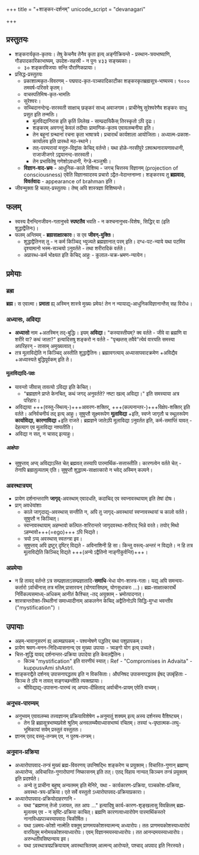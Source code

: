 +++
title = "+शाङ्कर-दर्शनम्"
unicode_script = "devanagari"

+++

## प्रस्तुतयः
- शङ्करार्यकृत-कृतयः। तेषु केचनैव तेनैव कृता इत्य् अङ्गीक्रियन्ते - प्रस्थान-त्रयभाष्याणि, गौडपादकारिकाभाष्यम्, उपदेश-सहस्री - न पुनः ४३३ सङ्ख्यकाः।
  - ३० शङ्करविजयाः सन्ति पौराणिकप्रायाः। 
- प्रसिद्ध-प्रस्तुतयः
  - प्रकाशात्मकृत-विवरणम् - पद्मपाद-कृत-पञ्चपादिकाटीका शङ्करकृतब्रह्मसूत्र-भाष्यस्य। १००० तमवर्ष-परिसरे कृतम्।
  - वाचस्पतिमिश्र-कृत-भामतिः 
  - सुरेश्वरः।
  - सच्चिदानन्देन्द्र-सरस्वती साक्षाच् छङ्करं साध्व् अवाजगाम। प्राचीनेषु सुरेश्वरेणैव शङ्करः साधु प्रसुत इति तन्मतिः। 
    - मूलविद्यानिरास इति कृतिं लिलेख - साम्प्रदायिकैस् तिरस्कृतो ऽपि दृढः। 
    - शङ्करम् अवगन्तुं केवलं तदीयाः प्रामाणिक-कृतय एवावलम्बनीया इति।
    - तेन बहूनां ग्रन्थानां रचना कृता भाषात्रये। प्रचारार्थं कार्यशाला आयोजिताः। अध्यात्म-प्रकाश-कार्यालय इति प्रारब्धो मठ-स्थाने। 
    - तत्-परम्परायां मत्तूरु-विद्वांसः केचिद् वर्तन्ते। यथा होळे-नरसीपुरे ऽश्वत्थनारायणावधानी, राजाजीजगरे ऽद्वयानन्द-सरस्वती।
    - तेन प्रभावितेषु गणेशोऽवधानी, गॆग्डे-मञ्जुश्रीः।
  - **विज्ञान-वाद-भ्रमः** - आधुनिक-काले विशिष्य - जगच् चित्तस्य विज्ञानम् (projection of consciousness) एवेति विज्ञानवादस्य प्रचारो ऽद्वैत-वेदान्तनाम्ना। शङ्करस्य तु **ब्रह्मवादः**, **विवर्तवादः** - appearance of brahman इति।  
- जीवन्मुक्ता हि चलत्-प्रस्तुतयः। तेष्व् अपि शास्त्रज्ञा विशिष्यन्ते। 

## फलम्
- स्वस्य दैनन्दिनजीवन-गतानुभवे **स्पष्टतैव** भवति - न कश्चनानुभव-विशेषः, सिद्धिर् वा (इति शुद्धाद्वैतिनः)।
- फलम् अन्तिमम् - **ब्रह्मसाक्षात्कारः**। स एव **जीवन्-मुक्तिः**।
  - शुद्धाद्वैतिनस् तु - न कर्म किञ्चिद् भ्युज्यते ब्रह्मज्ञानात् परम् इति। दग्ध-पट-न्याये यथा पटमिव दृश्यामानो भस्म-सञ्चयो ऽनुवर्तते - तथा शरीरादिकं वर्तते। 
  - अप्रारब्ध-कर्म भोक्ष्यत इति केचिद् आहुः - कुलाल-चक्र-भ्रमण-न्यायेन। 

## प्रमेयाः
### ब्रह्म
**ब्रह्म**। स एवात्मा। **प्रमाता** ह्य् अस्मिन् शास्त्रे मुख्यः प्रमेयः! तेन न न्यायाद्य्-आधुनिकविज्ञानान्तैस् सह विरोधः।

### अध्यासः, अविद्या
- **अध्यासो** नाम +अतस्मिन् तद्-बुद्धिः। इयम् **अविद्या**। "कस्यास्तीयम्? क्व वर्तते - जीवे वा ब्रह्मणि वा शरीरे वा? कथं जाता?" इत्यादिसषु शङ्करो न वर्तते - "पृच्छतस् तवैवे"त्येवं वारयति समस्या अपरिहरन् - तासाम् अमुख्यत्वात्।
- तत्र मूलाविद्येति न किञ्चिद् अस्तीति शुद्धाद्वैतिनः। ब्रह्मावगत्याय् अध्यासापवादक्रमेण +अविद्यैव +अध्यास्यते बुद्धिपूर्वकम् इति ते। 
  
#### मूलाविद्यादि-पक्षः
- यावन्तो जीवास् तावत्यो ऽविद्या इति केचित्। 
  - "ब्रह्मज्ञाने प्राप्ते केनचित्, कथं जगद् अनुवर्तते? नष्टा खल्व् अविद्या।" इति समस्याया अत्र परिहारः। 
- अविद्याया +++(वस्तु-स्थित्य्-)+++आवरण-शक्तिर्, +++(कल्पनान्तर-)+++विक्षेप-शक्तिर् इति वर्तते। अनिर्वचनीयं तद् इत्य् आहुः। सुषुप्तौ सूक्ष्मरूपेण **मूलाविद्या** +इति, स्वप्ने जागृतौ च स्थूलरूपेण **कार्याविद्या, कारणाविद्या** +इति राजते। ब्रह्मज्ञने जातेऽपि मूलाविद्या ऽनुवर्तत इति, कर्म-समाप्तिं यावत् - देहत्याग एव मूलाविद्या नश्यतीति।
- अविद्या न सत्, न चासद् इत्याहुः।

##### आक्षेपाः 
- सुषुप्ताव् अप्य् अविद्याऽस्ति चेत् ब्रह्मवत् तस्यापि पारमार्थिक-सत्तास्तीति। कारणत्वेन वर्तते चेत् - तेनापि ब्रह्मतुल्यताम् एति। सुषुप्तौ शुद्धात्म-साक्षात्कारो न भवेद् अस्मिन् कल्पने।


### अवस्थात्रयम्
- प्रायेण दर्शनान्तराणि **जागृद्**-अवस्थाम् एवादधति, कदाचिद् एव स्वप्नावस्थायाम् इति तेषां दोषः।
- प्राग् अवधेयांशाः
  - काले जागृदाद्य्-अवस्थास् सन्तीति न, अपि तु जागृद्-अवस्थायां स्वप्नावस्थायां च कालो वर्तते। सुषुप्तौ न किञ्चित्।
  - स्वप्नावस्थायाम् अहम्भावो कल्पित-शरिरान्तरे जागृदवस्था-शरीराद् भिन्ने वरते। तयोर् मिथो ऽहम्भावो+++(=ego)+++ ऽपि भिद्यते।
  - त्रयो ऽप्य् अवस्थास् स्वतन्त्रा इव।
  - सुषुप्ताव् अपि द्रष्टुर् दृष्टिर् विद्यते - अविनाशिनी हि सा। किन्तु वस्त्व्-अन्तरं न विद्यते। न हि तत्र मूलाविद्येति किञ्चिद् विद्यते +++(अन्ये ऽद्वैतिनो नाङ्गीकुर्वन्ति)+++।

### अप्रमेयाः
- न हि तावद् वर्तन्ते ऽत्र सम्प्रज्ञाताऽसम्प्रज्ञातादि-**समाधि**-भेधा योग-शास्त्र-गताः। यद्य् अपि समन्वय-कर्तारो ऽर्वाचीनास् तत्र मतिम् प्रासारयन् (योगवासिष्ठम्, योगसुधाकरः …)। ब्रह्म-साक्षात्कारार्थे निर्विकल्पसमाध्य्-अधिकम् आनीतं कैश्चित् -तद् अयुक्तम् - भ्रमोत्पादनात्।
- शास्त्रान्तरोक्त-स्थितीनां समाध्यादीनाम् आकलनेन केचिद् अद्वैतिनोऽपि सिद्धि-मुग्धा भवन्तीव ("mystification") ।

## उपायाः
- अहम्-भावानुसरणं ह्य् आत्मप्रापकम् - पश्वन्वेषणे पद्धतिर् यथा पशुप्रापकम्। 
- प्रायेण श्रवण-मनन-निदिध्यासनान्य् एव मुख्या उपायाः - त्र्यङ्गो योग इत्य् उच्यते। 
- चित्त-शुद्धिं यावद् दर्शनान्तर-प्रक्रिया उपादेया इति केवलद्वैतिनः।
  - किञ्च "mystification" इति वारणीयं स्यात्। Ref - "Compromises in Advaita" - kuppusvAmi shAstrI.
- शाङ्कराद्वैते दर्शनय् उपासनापद्धतय इति न विकसिताः। औपनिषद उपासनापद्धतय ईषद् उपबृंहिताः - किञ्च ते ऽपि न तावत् सङ्गच्छन्तीति त्यक्तप्रायाः।
  - श्रीविद्याद्य्-उपासना-पारम्यं त्व् अप्पय-दीक्षिताद् अर्वाचीन-प्रायम् एवेति वाच्यम्।

### अनुभव-पारम्यम्
- अनुभवम् एवावलम्ब्य तत्त्वज्ञानम् प्रक्रियाविशेषेण +अनुमातुं शक्यम् इत्य् अस्य दर्शनस्य वैशिष्ट्यम्।
  - तेन हि ब्रह्मसूत्रभाष्यप्रवेशे श्रुतिम् अनवलम्ब्यैवाध्यासभाष्यं रचितम्। तस्यां ५-पृष्ठात्मक-लघु-भूमिकायां सर्वम् प्रस्तुतं वस्तुततः।
- ज्ञानम् एतद् वस्तु-तन्त्रम् एव, न पुरुष-तन्त्रम्।

### अनुमान-प्रक्रिया
- अध्यारोपापवाद-तन्त्रं मुख्यं ब्रह्म-विवरणय् उपनिषद्भिः शङ्करेण च प्रयुक्तम्। विचारित-गुणान् ब्रह्मण्य् अध्यारोप्य, अविचारित-गुणारोपाणां निष्कासनम् इति तत्। एतद् विहाय नान्यत् किञ्चन तन्त्रं प्रयुक्तम् इति प्रदर्श्यते। 
  - अन्ये तु प्राचीना बहुष्व् अन्यतमम् इति मेनिरे, यथा - कार्यकारण-प्रक्रिया, पञ्चकोश-प्रक्रिया, अवस्था-त्रय-प्रक्रिया। एते सर्वे वस्तुतो ऽध्यारोपापवद-प्रक्रियाप्रकाराः।
- अध्यारोपापवाद-प्रक्रियोदाहरणानि -
  - यथा "ब्रह्मणस् तेजो ऽजायत, तत आपः …" इत्यादिषु कार्य-कारण-शृङ्खलासु विवक्षितम् ब्रह्म-मूलत्वम् एव - न सृष्टि-प्रक्रिया काचित्। ब्रह्मणि कारणत्वाध्यारोपेण पारमार्थिकस्तरे नानाविधप्रपञ्चस्यापवादः चिकीर्षितः।
  - यथा ऽन्नमय-कोशो नात्मेति वक्तुम् प्राणमयकोशस्यात्मन्य् अध्यारोपः। ततः प्राणमयकोशस्याध्यारोपं वारयितुम् मनोमयकोशस्याध्यारोपः। एवम् विज्ञानमयस्याध्यारोपः। तत आनन्दमयस्याध्यारोपः। अरुन्धतीवसिष्ठन्याय इव।
  - यथा ऽवस्थात्रयप्रक्रियायाम् अवस्थात्रितयम् आत्मन्य् आरोप्यते, पश्चाद् अपवाद इति निरस्यते। 

